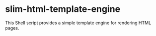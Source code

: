 # slim-html-template-engine
This Shell script provides a simple template engine for rendering HTML pages.
